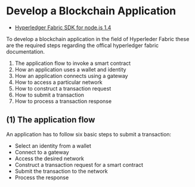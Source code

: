 # Develop a Blockchain Application

- [Hyperledger Fabric SDK for node.js 1.4](https://hyperledger.github.io/fabric-sdk-node/release-1.4/module-fabric-network.html)

To develop a blockchain application in the field of Hyperleder Fabric these are the required steps regarding the offical hyperledger fabric documentation.

1. The application flow to invoke a smart contract
2. How an application uses a wallet and identity
3. How an application connects using a gateway
4. How to access a particular network
5. How to construct a transaction request
6. How to submit a transaction
7. How to process a transaction response

## (1) The application flow

An application has to follow six basic steps to submit a transaction:

- Select an identity from a wallet
- Connect to a gateway
- Access the desired network
- Construct a transaction request for a smart contract
- Submit the transaction to the network
- Process the response
